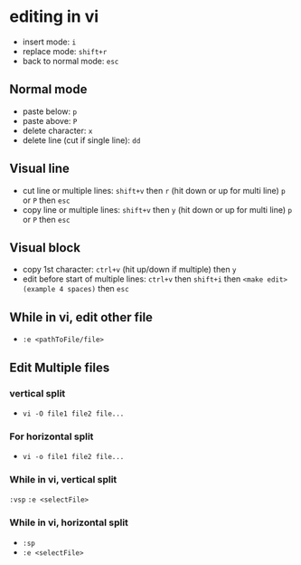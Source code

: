 # editing in vi 

- insert mode: `i`
- replace mode: `shift+r`
- back to normal mode: `esc`

## Normal mode

- paste below: `p` 
- paste above: `P`
- delete character: `x`
- delete line (cut if single line): `dd`


## Visual line
 
- cut line or multiple lines: `shift+v` then `r` (hit down or up for multi line) `p` or `P` then `esc`  
- copy line or multiple lines: `shift+v` then `y` (hit down or up for multi line) `p` or `P` then `esc`  


## Visual block

- copy 1st character: `ctrl+v` (hit up/down if multiple) then `y`
- edit before start of multiple lines: `ctrl+v` then `shift+i` then `<make edit> (example 4 spaces)` then `esc`


## While in vi, edit other file

- `:e <pathToFile/file>`


## Edit Multiple files

### vertical split

- `vi -O file1 file2 file...`

### For horizontal split

- `vi -o file1 file2 file...`

### While in vi, vertical split

`:vsp`
`:e <selectFile>`

### While in vi, horizontal split

- `:sp`
- `:e <selectFile>`


